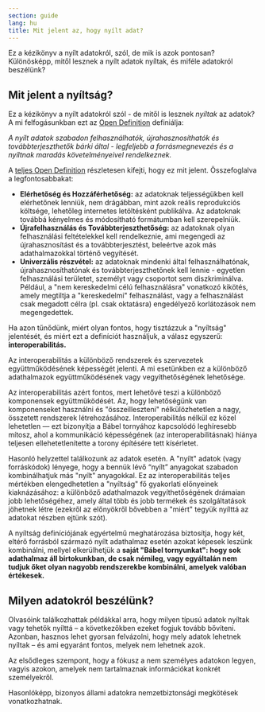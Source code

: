 ```yaml
---
section: guide
lang: hu
title: Mit jelent az, hogy nyílt adat?
---
```


Ez a kézikönyv a nyílt adatokról, szól, de mik is azok pontosan? Különösképp, mitől lesznek a nyílt adatok nyíltak, és miféle adatokról beszélünk?

## Mit jelent a nyíltság?

Ez a kézikönyv a nyílt adatokról szól - de mitől is lesznek *nyíltak* az adatok? A mi felfogásunkban ezt az [Open Definition](http://opendefinition.org/) definiálja:

*A nyílt adatok szabadon felhasználhatók, újrahasznosíthatók és továbbterjeszthetők bárki által - legfeljebb a forrásmegnevezés és a nyíltnak maradás követelményeivel rendelkeznek.*

A [teljes Open Definition](http://opendefinition.org/okd/) részletesen kifejti, hogy ez mit jelent. Összefoglalva a legfontosabbakat:

-   **Elérhetőség és Hozzáférhetőség:** az adatoknak teljességükben kell elérhetőnek lenniük, nem drágábban, mint azok reális reprodukciós költsége, lehetőleg internetes letöltésként publikálva. Az adatoknak továbbá kényelmes és módosítható formátumban kell szerepelniük.
-   **Újrafelhasználás és Továbbterjeszthetőség:** az adatoknak olyan felhasználási feltételekkel kell rendelkeznie, ami megengedi az újrahasznosítást és a továbbterjesztést, beleértve azok más adathalmazokkal történő vegyítését.
-   **Univerzális részvétel:** az adatoknak mindenki által felhasználhatónak, újrahasznosíthatónak és továbbterjeszthetőnek kell lennie - egyetlen felhasználási területet, személyt vagy csoportot sem diszkriminálva. Például, a "nem kereskedelmi célú felhasználásra" vonatkozó kikötés, amely megtiltja a "kereskedelmi" felhasználást, vagy a felhasználást csak megadott célra (pl. csak oktatásra) engedélyező korlátozások nem megengedettek.

Ha azon tűnődünk, miért olyan fontos, hogy tisztázzuk a "nyíltság" jelentését, és miért ezt a definíciót használjuk, a válasz egyszerű: **interoperabilitás.**

Az interoperabilitás a különböző rendszerek és szervezetek együttműködésének képességét jelenti. A mi esetünkben ez a különböző adathalmazok együttműködésének vagy vegyíthetőségének lehetősége.

Az interoperabilitás azért fontos, mert lehetővé teszi a különböző komponensek együttműködését. Az, hogy lehetőségünk van komponenseket használni és "összeilleszteni" nélkülözhetetlen a nagy, összetett rendszerek létrehozásához. Interoperabilitás nélkül ez közel lehetetlen — ezt bizonyítja a Bábel tornyához kapcsolódó leghíresebb mítosz, ahol a kommunikáció képességének (az interoperabilitásnak) hiánya teljesen ellehetetlenítette a torony építésére tett kísérletet.

Hasonló helyzettel találkozunk az adatok esetén.  A "nyílt" adatok (vagy forráskódok) lényege, hogy a bennük lévő “nyílt” anyagokat szabadon kombinálhatjuk más "nyílt" anyagokkal. Ez az interoperabilitás teljes mértékben elengedhetetlen a "nyíltság" fő gyakorlati előnyeinek kiaknázásához:  a különböző adathalmazok vegyíthetőségének drámaian jobb lehetőségéhez, amely által több és jobb termékek és szolgáltatások jöhetnek létre (ezekről az előnyökről bővebben a "miért" tegyük nyílttá az adatokat részben ejtünk szót).

A nyíltság definíciójának egyértelmű meghatározása biztosítja, hogy két, eltérő forrásból származó nyílt adathalmaz esetén azokat képesek leszünk kombinálni, mellyel elkerülhetjük a **saját "Bábel tornyunkat": hogy sok adathalmaz áll birtokunkban, de csak némileg, vagy egyáltalán nem tudjuk őket olyan nagyobb rendszerekbe kombinálni, amelyek valóban értékesek.**

## Milyen adatokról beszélünk?

Olvasóink találkozhattak példákkal arra, hogy milyen típusú adatok nyíltak vagy tehetők nyílttá – a következőkben ezeket fogjuk tovább bővíteni. Azonban, hasznos lehet gyorsan felvázolni, hogy mely adatok lehetnek nyíltak – és ami egyaránt fontos, melyek nem lehetnek azok.

Az elsődleges szempont, hogy a fókusz a nem személyes adatokon legyen, vagyis azokon, amelyek nem tartalmaznak információkat konkrét személyekről.

Hasonlóképp, bizonyos állami adatokra nemzetbiztonsági megkötések vonatkozhatnak.
